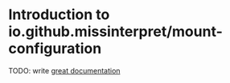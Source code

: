 # Introduction to io.github.missinterpret/mount-configuration

TODO: write [great documentation](http://jacobian.org/writing/what-to-write/)
